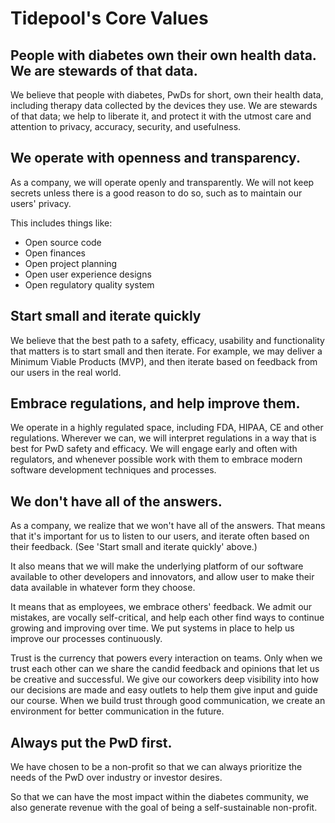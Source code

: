 # Tidepool's Core Values

## People with diabetes own their own health data. We are stewards of that data.

We believe that people with diabetes, PwDs for short, own their health data, including therapy data collected by the devices they use. We are stewards of that data; we help to liberate it, and protect it with the utmost care and attention to privacy, accuracy, security, and usefulness.

## We operate with openness and transparency.

As a company, we will operate openly and transparently. We will not keep secrets unless there is a good reason to do so, such as to maintain our users' privacy.

This includes things like:
* Open source code
* Open finances
* Open project planning
* Open user experience designs
* Open regulatory quality system

## Start small and iterate quickly

We believe that the best path to a safety, efficacy, usability and functionality that matters is to start small and then iterate. For example, we may deliver a Minimum Viable Products (MVP), and then iterate based on feedback from our users in the real world.

## Embrace regulations, and help improve them.

We operate in a highly regulated space, including FDA, HIPAA, CE and other regulations. Wherever we can, we will interpret regulations in a way that is best for PwD safety and efficacy. We will engage early and often with regulators, and whenever possible work with them to embrace modern software development techniques and processes.

## We don't have all of the answers.

As a company, we realize that we won't have all of the answers. That means that it's important for us to listen to our users, and iterate often based on their feedback. (See 'Start small and iterate quickly' above.)

It also means that we will make the underlying platform of our software available to other developers and innovators, and allow user to make their data available in whatever form they choose.

It means that as employees, we embrace others' feedback. We admit our mistakes, are vocally self-critical, and help each other find ways to continue growing and improving over time. We put systems in place to help us improve our processes continuously.

Trust is the currency that powers every interaction on teams. Only when we trust each other can we share the candid feedback and opinions that let us be creative and successful. We give our coworkers deep visibility into how our decisions are made and easy outlets to help them give input and guide our course. When we build trust through good communication, we create an environment for better communication in the future. 

## Always put the PwD first.

We have chosen to be a non-profit so that we can always prioritize the needs of the PwD over industry or investor desires.

So that we can have the most impact within the diabetes community, we also  generate revenue with the goal of being a self-sustainable non-profit.